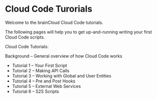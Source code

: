 # Cloud Code Turorials


Welcome to the brainCloud Cloud Code tutorials.

The following pages will help you to get up-and-running writing your first Cloud Code scripts.

Cloud Code Tutorials:

Background – General overview of how Cloud Code works
- Tutorial 1 – Your First Script
- Tutorial 2 – Making API Calls
- Tutorial 3 – Working with Global and User Entities
- Tutorial 4 – Pre and Post Hooks
- Tutorial 5 – External Web Services
- Tutorial 6 – S2S Scripts



<DocCardList />